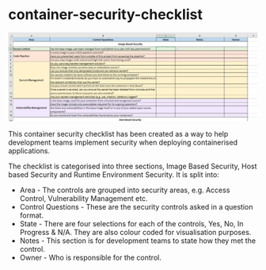 # container-security-checklist

![The Container Security Checklist](./container-security-checklist-v1.png "Container Security Checklist")


This container security checklist has been created as a way to help development teams implement security when deploying containerised applications.


The checklist is categorised into three sections, Image Based Security, Host based Security and Runtime Environment Security. It is split into: 

- Area - The controls are grouped into security areas, e.g. Access Control, Vulnerability Management etc.
- Control Questions - These are the security controls asked in a question format.
- State - There are four selections for each of the controls, Yes, No, In Progress & N/A. They are also colour coded for visualisation purposes.
- Notes - This section is for development teams to state how they met the control.
- Owner - Who is responsible for the control.

